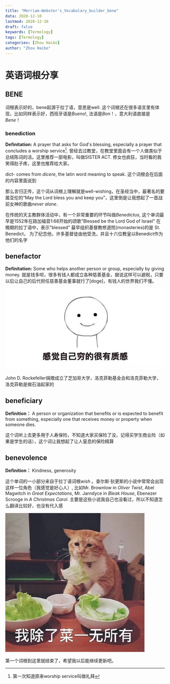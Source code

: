 ```yaml
---
title: "Merriam-Webster's_Vocabulary_builder_bene"
data: 2020-12-10
lastmod: 2020-12-10
draft: false
keywords: [Termology]
tags: [Termology]
categories: [Zhou Haibo]
author: "Zhou Haibo"
---
```




# 英语词根分享

## BENE

词根表示好的，bene起源于拉丁语，意思是well. 这个词根还在很多语言里有体现，比如同样表示好，西班牙语是*Bueno*!, 法语是*Bon*！，意大利语直接是*Bene*！

### benediction

**Definitation:** A prayer that asks for God's blessing, especially a prayer that concludes a worship service[^1]. 曾经去过教堂，在教堂里面会有一个人做类似于总结陈词的活。这里推荐一部电影，叫做SISTER ACT. 修女也疯狂，当时看的我笑得肚子疼，这里也推荐给大家。

dict- comes from *dicere*, the latin word meaning to speak. 这个词根会在后面的内容里面说到

那么言归正传，这个词从词根上理解就是well-wishing，在圣经当中，最著名的要属亚伦的“May the Lord bless you and keep you”，这里倒是让我想起了一首战前女神的歌曲*never alone*.

在传统的天主教群体活动中，有一个非常重要的环节叫做*Benedictus*, 这个单词最早是1552年在路加福音1:68开始的颂歌"Blessed be the Lord God of Israel" 在晚期的拉丁语中，表示"blessed" 最早组织基督教修道院(monasteries)的是 St. Benedict， 为了纪念他，许多基督徒由他受洗，并且十六位教皇以Benedict作为他们的名字

## benefactor

**Definitation:** Some who helps another person or group, especially by giving money. 就是钱多呗，很多有钱人都成立各种慈善基金，据说这样可以避税，只要以后让自己的后代担任慈善基金董事就行了[doge]，有钱人的世界我们不懂。

![img](英语词根分享bene.assets/u=2129870832,73168056&fm=26&gp=0.jpg)

John D. Rockefeller捐赠成立了芝加哥大学，洛克菲勒基金会和洛克菲勒大学，洛克菲勒是做石油起家的

## beneficiary

**Definition：** A person or organization that benefits or is expected to benefit from something, especially one that receives money or property when someone dies.

这个词听上去更多用于人寿保险，不知道大家买保险了没，记得买学生商业险（如果是学生的话），这个词让我想起了让人窒息的保险精算

## benevolence

**Definition：** Kindness, generosity

这个单词的一小部分来自于拉丁语词根*wish* 。查尔斯·狄更斯的小说中常常会出现这样一位角色（我感觉是好心人）, 比如Mr. Brownlow in *Oliver Twist*, Abel Magwitch in *Great Expectations*, Mr. Jarndyce in *Bleak House*, Ebenezer Scrooge in *A Christmas Carol*. 主要是这些小说我自己也没看过，所以不知道怎么翻译比较好，也没有代入感

![img](英语词根分享bene.assets/u=1096384696,462095096&fm=115&gp=0.jpg)

第一个词根到这里就结束了，希望我以后能继续更新吧。



[^1]: 第一次知道原来worship service叫做礼拜

